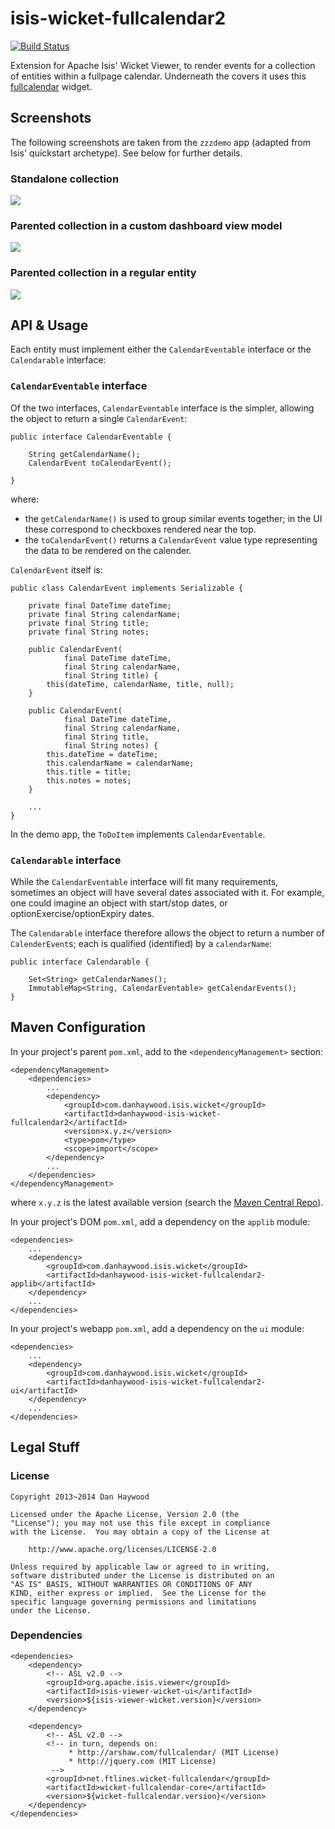 isis-wicket-fullcalendar2
=========================

[![Build Status](https://travis-ci.org/danhaywood/isis-wicket-fullcalendar2.png?branch=master)](https://travis-ci.org/danhaywood/isis-wicket-fullcalendar2)

Extension for Apache Isis' Wicket Viewer, to render events for a collection of entities within a fullpage calendar.  Underneath the covers it uses this [fullcalendar](https://github.com/42Lines/wicket-fullcalendar) widget.

## Screenshots

The following screenshots are taken from the `zzzdemo` app (adapted from Isis' quickstart archetype).  See below for further details.

### Standalone collection

![](https://raw.github.com/danhaywood/isis-wicket-fullcalendar2/master/images/standalone-collection.png)

### Parented collection in a custom dashboard view model

![](https://raw2.github.com/danhaywood/isis-wicket-fullcalendar2/master/images/dashboard.png)

### Parented collection in a regular entity

![](https://raw.github.com/danhaywood/isis-wicket-fullcalendar2/master/images/parented-collection.png)


## API & Usage

Each entity must implement either the `CalendarEventable` interface or the `Calendarable` interface:

### `CalendarEventable` interface

Of the two interfaces, `CalendarEventable` interface is the simpler, allowing the object to return a single `CalendarEvent`:

    public interface CalendarEventable {

        String getCalendarName();
        CalendarEvent toCalendarEvent();

    }

where:

* the `getCalendarName()` is used to group similar events together; in the UI these correspond to checkboxes rendered near the top.
* the `toCalendarEvent()` returns a `CalendarEvent` value type representing the data to be rendered on the calender. 

`CalendarEvent` itself is:

    public class CalendarEvent implements Serializable {

        private final DateTime dateTime;
        private final String calendarName;
        private final String title;
        private final String notes;
        
        public CalendarEvent(
                final DateTime dateTime, 
                final String calendarName, 
                final String title) {
            this(dateTime, calendarName, title, null);
        }

        public CalendarEvent(
                final DateTime dateTime, 
                final String calendarName, 
                final String title, 
                final String notes) {
            this.dateTime = dateTime;
            this.calendarName = calendarName;
            this.title = title;
            this.notes = notes;
        }

        ...
    }

In the demo app, the `ToDoItem` implements `CalendarEventable`.

### `Calendarable` interface

While the `CalendarEventable` interface will fit many requirements, sometimes an object will have several dates associated with it.  For example, one could imagine an object with start/stop dates, or optionExercise/optionExpiry dates.

The `Calendarable` interface therefore allows the object to return a number of `CalenderEvent`s; each is qualified (identified) by a `calendarName`:

    public interface Calendarable {

        Set<String> getCalendarNames();
        ImmutableMap<String, CalendarEventable> getCalendarEvents();
    }


## Maven Configuration

In your project's parent `pom.xml`, add to the `<dependencyManagement>` section:

    <dependencyManagement>
        <dependencies>
            ...
            <dependency>
                <groupId>com.danhaywood.isis.wicket</groupId>
                <artifactId>danhaywood-isis-wicket-fullcalendar2</artifactId>
                <version>x.y.z</version>
                <type>pom</type>
                <scope>import</scope>
            </dependency>
            ...
        </dependencies>
    </dependencyManagement>

where `x.y.z` is the latest available version (search the [Maven Central Repo](http://search.maven.org/#search|ga|1|isis-wicket-fullcalendar2)).

In your project's DOM `pom.xml`, add a dependency on the `applib` module:

    <dependencies>
        ...
        <dependency>
            <groupId>com.danhaywood.isis.wicket</groupId>
            <artifactId>danhaywood-isis-wicket-fullcalendar2-applib</artifactId>
        </dependency>
        ...
    </dependencies> 

In your project's webapp `pom.xml`, add a dependency on the `ui` module:

    <dependencies>
        ...
        <dependency>
            <groupId>com.danhaywood.isis.wicket</groupId>
            <artifactId>danhaywood-isis-wicket-fullcalendar2-ui</artifactId>
        </dependency>
        ...
    </dependencies> 



## Legal Stuff

### License

    Copyright 2013~2014 Dan Haywood

    Licensed under the Apache License, Version 2.0 (the
    "License"); you may not use this file except in compliance
    with the License.  You may obtain a copy of the License at

        http://www.apache.org/licenses/LICENSE-2.0

    Unless required by applicable law or agreed to in writing,
    software distributed under the License is distributed on an
    "AS IS" BASIS, WITHOUT WARRANTIES OR CONDITIONS OF ANY
    KIND, either express or implied.  See the License for the
    specific language governing permissions and limitations
    under the License.

### Dependencies

    <dependencies>
        <dependency>
            <!-- ASL v2.0 -->
            <groupId>org.apache.isis.viewer</groupId>
            <artifactId>isis-viewer-wicket-ui</artifactId>
            <version>${isis-viewer-wicket.version}</version>
        </dependency>

        <dependency>
            <!-- ASL v2.0 -->
            <!-- in turn, depends on: 
                 * http://arshaw.com/fullcalendar/ (MIT License)
                 * http://jquery.com (MIT License)  
             -->
            <groupId>net.ftlines.wicket-fullcalendar</groupId>
            <artifactId>wicket-fullcalendar-core</artifactId>
            <version>${wicket-fullcalendar.version}</version>
        </dependency>
    </dependencies>